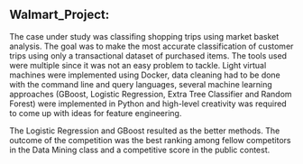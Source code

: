 ## Walmart_Project:

The case under study was classifing shopping trips using market basket analysis. The goal was to make the most accurate classification of customer trips using only a transactional dataset of purchased items. The tools used were multiple since it was not an easy problem to tackle. Light virtual machines were implemented using Docker, data cleaning had to be done with the command line and query languages, several machine learning approaches (GBoost, Logistic Regression, Extra Tree Classifier and Random Forest) were implemented in Python and high-level creativity was required to come up with ideas for feature engineering. 

The Logistic Regression and GBoost resulted as the better methods. The outcome of the competition was the best ranking among fellow competitors in the Data Mining class and a competitive score in the public contest.